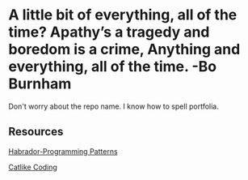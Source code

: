 # A little bit of everything, all of the time? Apathy’s a tragedy and boredom is a crime, Anything and everything, all of the time. -Bo Burnham

Don't worry about the repo name. I know how to spell portfolia.

## Resources
[Habrador-Programming Patterns](https://github.com/Habrador/Unity-Programming-Patterns)

[Catlike Coding](https://catlikecoding.com/unity/tutorials/)

